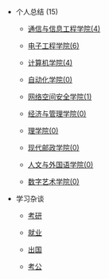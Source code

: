 - 个人总结 (15)

  - [通信与信息工程学院(4)](grad-application/通信与信息工程学院/README.md)

  - [电子工程学院(6)](grad-application/电子工程学院/README.md)

  - [计算机学院(4)](grad-application/计算机学院/README.md)

  - [自动化学院(0)](grad-application/自动化学院/README.md)

  - [网络空间安全学院(1)](grad-application/网络空间安全学院/README.md)

  - [经济与管理学院(0)](grad-application/经济与管理学院/README.md)

  - [理学院(0)](grad-application/理学院/README.md)

  - [现代邮政学院(0)](grad-application/现代邮政学院/README.md)

  - [人文与外国语学院(0)](grad-application/人文与外国语学院/README.md)

  - [数字艺术学院(0)](grad-application/数字艺术学院/README.md)

- 学习杂谈

  - [考研](grad-application/学习杂谈/考研/README.md)

  - [就业](grad-application/学习杂谈/就业/README.md)

  - [出国](grad-application/学习杂谈/出国/README.md)

  - [考公](grad-application/学习杂谈/考公/README.md)

